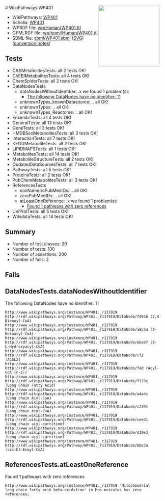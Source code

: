 <img style="float: right; width: 200px" src="../logo.png" />
# WikiPathways WP401

* WikiPathways: [WP401](https://identifiers.org/wikipathways:WP401)
* Scholia: [WP401](https://scholia.toolforge.org/wikipathways/WP401)
* WPRDF file: [wp/Human/WP401.ttl](../wp/Human/WP401.ttl)
* GPMLRDF file: [wp/gpml/Human/WP401.ttl](../wp/gpml/Human/WP401.ttl)
* SBML file: [sbml/WP401.sbml](../sbml/WP401.sbml) ([SVG](../sbml/WP401.svg)) ([conversion notes](../sbml/WP401.txt))

## Tests
* CASMetabolitesTests: all 2 tests OK!
* ChEBIMetabolitesTests: all 4 tests OK!
* ChemSpiderTests: all 2 tests OK!
* DataNodesTests
    * dataNodesWithoutIdentifier: .x we found 1 problem(s):
        * [The following DataNodes have no identifier: 11](#8792c491)
    * unknownTypes_knownDatasource: .. all OK!
    * unknownTypes: .. all OK!
    * unknownTypes_Reactome: .. all OK!
* EnsemblTests: all 4 tests OK!
* GeneralTests: all 13 tests OK!
* GeneTests: all 3 tests OK!
* HMDBSecMetabolitesTests: all 3 tests OK!
* InteractionTests: all 7 tests OK!
* KEGGMetaboliteTests: all 2 tests OK!
* LIPIDMAPSTests: all 1 tests OK!
* MetabolitesTests: all 14 tests OK!
* MetaboliteStructureTests: all 2 tests OK!
* OudatedDataSourcesTests: all 7 tests OK!
* PathwayTests: all 5 tests OK!
* ProteinsTests: all 2 tests OK!
* PubChemMetabolitesTests: all 3 tests OK!
* ReferencesTests
    * nonNumericPubMedIDs: .. all OK!
    * zeroPubMedIDs: .. all OK!
    * atLeastOneReference: .x we found 1 problem(s):
        * [Found 1 pathways with zero references](#35eb778e)
* UniProtTests: all 5 tests OK!
* WikidataTests: all 14 tests OK!


## Summary

* Number of test classes: 20
* Number of tests: 100
* Number of assertions: 200
* Number of fails: 2

## Fails

<a name="8792c491" />

## DataNodesTests.dataNodesWithoutIdentifier

The following DataNodes have no identifier: 11
```
http://www.wikipathways.org/instance/WP401._r117919 http://rdf.wikipathways.org/Pathway/WP401._r117919/DataNode/fd93b (2,4 Dienoyl-CoA)
http://www.wikipathways.org/instance/WP401._r117919 http://rdf.wikipathways.org/Pathway/WP401._r117919/DataNode/a8cba (3-Ketoacyl-CoA)
http://www.wikipathways.org/instance/WP401._r117919 http://rdf.wikipathways.org/Pathway/WP401._r117919/DataNode/eba97 (3-L-Hydroxyacyl-CoA)
http://www.wikipathways.org/instance/WP401._r117919 http://rdf.wikipathways.org/Pathway/WP401._r117919/DataNode/c72 (ACSL2)
http://www.wikipathways.org/instance/WP401._r117919 http://rdf.wikipathways.org/Pathway/WP401._r117919/DataNode/fad (Acyl-CoA (n-2))
http://www.wikipathways.org/instance/WP401._r117919 http://rdf.wikipathways.org/Pathway/WP401._r117919/DataNode/f129e (Long Chain Fatty Acid)
http://www.wikipathways.org/instance/WP401._r117919 http://rdf.wikipathways.org/Pathway/WP401._r117919/DataNode/a4a4c (Long chain Acyl-CoA)
http://www.wikipathways.org/instance/WP401._r117919 http://rdf.wikipathways.org/Pathway/WP401._r117919/DataNode/c239f (Long chain Acyl-CoA)
http://www.wikipathways.org/instance/WP401._r117919 http://rdf.wikipathways.org/Pathway/WP401._r117919/DataNode/ceed1 (Long chain acyl-carnitine)
http://www.wikipathways.org/instance/WP401._r117919 http://rdf.wikipathways.org/Pathway/WP401._r117919/DataNode/d19e3 (Long chain acyl-carnitine)
http://www.wikipathways.org/instance/WP401._r117919 http://rdf.wikipathways.org/Pathway/WP401._r117919/DataNode/bbe3a (cis-D3-Enoyl-CoA)
```

<a name="35eb778e" />

## ReferencesTests.atLeastOneReference

Found 1 pathways with zero references
```
http://www.wikipathways.org/instance/WP401._r117919 'Mitochondrial long chain fatty acid beta-oxidation' in Mus musculus has zero references; 
```

